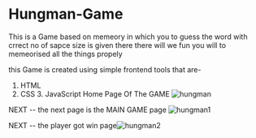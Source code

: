 # Hungman-Game
This is a Game based on memeory in which you to guess the word with crrect no of sapce size is given there
there will we fun you will to memeorised all the things propely
 
 this Game is created using simple frontend tools that are-
  1. HTML
   2. CSS
    3. JavaScript
Home Page Of The GAME
![hungman](https://user-images.githubusercontent.com/90175495/210746720-9959e321-214c-4913-9e5b-935bb4e50f87.png)

NEXT -- the next page is the MAIN GAME page
![hungman1](https://user-images.githubusercontent.com/90175495/210746846-86c9ac60-9f26-4297-a666-0a09fe748961.png)

NEXT  -- the player got win page![hungman2](https://user-images.githubusercontent.com/90175495/210746974-05c73ab0-0063-49f1-955a-45ab647081da.png)
